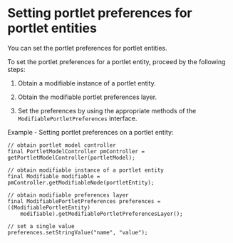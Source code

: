 # Setting portlet preferences for portlet entities

You can set the portlet preferences for portlet entities.

To set the portlet preferences for a portlet entity, proceed by the following steps:

1.  Obtain a modifiable instance of a portlet entity.

2.  Obtain the modifiable portlet preferences layer.

3.  Set the preferences by using the appropriate methods of the `ModifiablePortletPreferences` interface.


Example - Setting portlet preferences on a portlet entity:

```
// obtain portlet model controller
final PortletModelController pmController = getPortletModelController(portletModel);
        
// obtain modifiable instance of a portlet entity
final Modifiable modifiable = pmController.getModifiableNode(portletEntity);

// obtain modifiable preferences layer
final ModifiablePortletPreferences preferences = ((ModifiablePortletEntity) 
    modifiable).getModifiablePortletPreferencesLayer();

// set a single value
preferences.setStringValue("name", "value");
```


